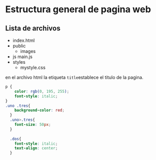# Estructura general de pagina web

## Lista de archivos

 - index.html
 - public
    - images
 - js
    main.js
 - styles
    - mystyle.css

en el archivo html la etiqueta `title`establece el titulo de la pagina.

```css
p {
    color: rgb(0, 195, 255);
    font-style: italic;
}
.uno .tres{
    background-color: red;
  }
  .uno>.tres{
    font-size: 50px;
  }
  
  .dos{
    font-style: italic;
    text-align: center;
  }
```

